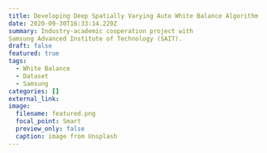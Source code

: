 ```yaml
---
title: Developing Deep Spatially Varying Auto White Balance Algorithm
date: 2020-09-30T16:33:14.220Z
summary: Industry-academic cooperation project with  
Samsung Advanced Institute of Technology (SAIT).
draft: false
featured: true
tags:
  - White Balance
  - Dataset
  - Samsung
categories: []
external_link: 
image:
  filename: featured.png
  focal_point: Smart
  preview_only: false
  caption: image from Unsplash
---
```

